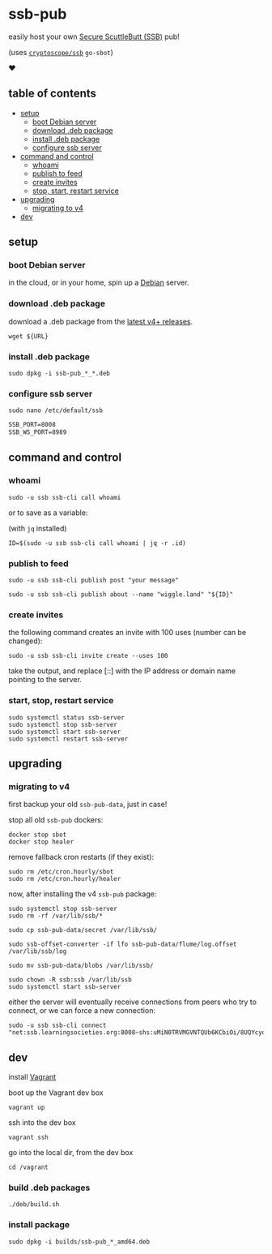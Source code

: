 # ssb-pub

easily host your own [Secure ScuttleButt (SSB)](https://www.scuttlebutt.nz) pub!

(uses [`cryptoscope/ssb`](https://github.com/cryptoscope/ssb) `go-sbot`)

:heart:

## table of contents

- [setup](#setup)
  - [boot Debian server](#boot-debian-server)
  - [download .deb package](#download-deb-package)
  - [install .deb package](#install-deb-package)
  - [configure ssb server](#configure-ssb-server)
- [command and control](#command-and-control)
  - [whoami](#whoami)
  - [publish to feed](#publish-to-feed)
  - [create invites](#create-invites)
  - [stop, start, restart service](#stop-start-restart-service)
- [upgrading](#upgrading)
  - [migrating to v4](#migrating-to-v4)
- [dev](#dev)

## setup

### boot Debian server

in the cloud, or in your home, spin up a [Debian](https://www.debian.org/) server.

### download .deb package

download a .deb package from the [latest v4+ releases](https://github.com/ahdinosaur/ssb-pub/releases).

```shell
wget ${URL}
```

### install .deb package

```shell
sudo dpkg -i ssb-pub_*_*.deb
```

### configure ssb server

```shell
sudo nano /etc/default/ssb
```

```txt
SSB_PORT=8008
SSB_WS_PORT=8989
```

## command and control

### whoami

```shell
sudo -u ssb ssb-cli call whoami
```

or to save as a variable:

(with `jq` installed)

```shell
ID=$(sudo -u ssb ssb-cli call whoami | jq -r .id)
```

### publish to feed

```shell
sudo -u ssb ssb-cli publish post "your message"
```

```shell
sudo -u ssb ssb-cli publish about --name "wiggle.land" "${ID}"
```

### create invites

the following command creates an invite with 100 uses (number can be changed):

```shell
sudo -u ssb ssb-cli invite create --uses 100
```

take the output, and replace [::] with the IP address or domain name pointing to the server.

### start, stop, restart service

```shell
sudo systemctl status ssb-server
sudo systemctl stop ssb-server
sudo systemctl start ssb-server
sudo systemctl restart ssb-server
```

## upgrading

### migrating to v4

first backup your old `ssb-pub-data`, just in case!

stop all old `ssb-pub` dockers:

```shell
docker stop sbot
docker stop healer
```

remove fallback cron restarts (if they exist):

```shell
sudo rm /etc/cron.hourly/sbot
sudo rm /etc/cron.hourly/healer
```

now, after installing the v4 `ssb-pub` package:

```shell
sudo systemctl stop ssb-server
sudo rm -rf /var/lib/ssb/*

sudo cp ssb-pub-data/secret /var/lib/ssb/

sudo ssb-offset-converter -if lfo ssb-pub-data/flume/log.offset /var/lib/ssb/log

sudo mv ssb-pub-data/blobs /var/lib/ssb/

sudo chown -R ssb:ssb /var/lib/ssb
sudo systemctl start ssb-server
```

either the server will eventually receive connections from peers who try to connect, or we can force a new connection:

```shell
sudo -u ssb ssb-cli connect "net:ssb.learningsocieties.org:8008~shs:uMiN0TRVMGVNTQUb6KCbiOi/8UQYcyojiA83rCghxGo="
```

## dev

install [Vagrant](https://www.vagrantup.com/)

boot up the Vagrant dev box

```shell
vagrant up
```

ssh into the dev box

```shell
vagrant ssh
```

go into the local dir, from the dev box

```shell
cd /vagrant
```

### build .deb packages

```shell
./deb/build.sh
```

### install package

```shell
sudo dpkg -i builds/ssb-pub_*_amd64.deb
```
